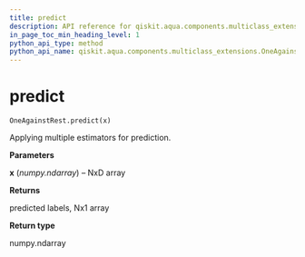 ```yaml
---
title: predict
description: API reference for qiskit.aqua.components.multiclass_extensions.OneAgainstRest.predict
in_page_toc_min_heading_level: 1
python_api_type: method
python_api_name: qiskit.aqua.components.multiclass_extensions.OneAgainstRest.predict
---
```


# predict

<span id="qiskit.aqua.components.multiclass_extensions.OneAgainstRest.predict" />

`OneAgainstRest.predict(x)`

Applying multiple estimators for prediction.

**Parameters**

**x** (*numpy.ndarray*) – NxD array

**Returns**

predicted labels, Nx1 array

**Return type**

numpy.ndarray

